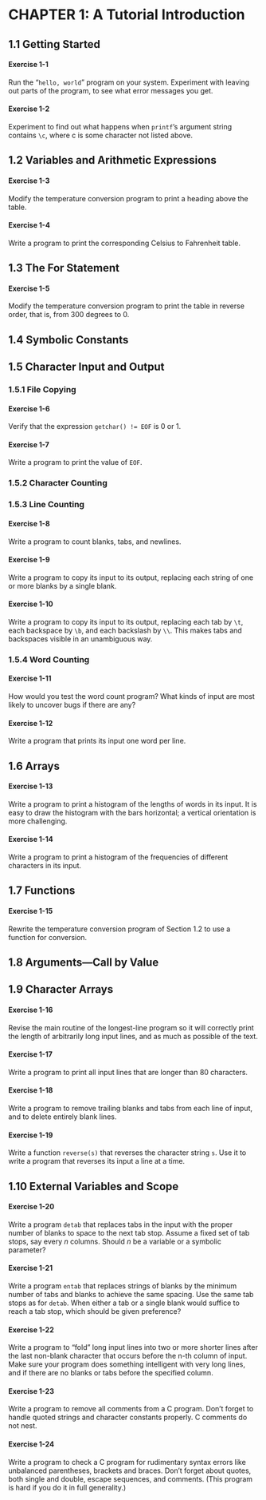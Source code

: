 # CHAPTER 1: A Tutorial Introduction

## 1.1 Getting Started

#### Exercise 1-1

Run the “`hello, world`” program on your system. Experiment with leaving out parts of the program, to see what error messages you get.

#### Exercise 1-2

Experiment to find out what happens when `printf`’s argument string contains `\c`, where c is some character not listed above.

## 1.2 Variables and Arithmetic Expressions

#### Exercise 1-3

Modify the temperature conversion program to print a heading above the table.

#### Exercise 1-4

Write a program to print the corresponding Celsius to Fahrenheit table.

## 1.3 The For Statement

#### Exercise 1-5

Modify the temperature conversion program to print the table in reverse order, that is, from 300 degrees to 0.

## 1.4 Symbolic Constants

## 1.5 Character Input and Output

### 1.5.1 File Copying

#### Exercise 1-6

Verify that the expression `getchar() != EOF` is 0 or 1.

#### Exercise 1-7

Write a program to print the value of `EOF`.

### 1.5.2 Character Counting

### 1.5.3 Line Counting

#### Exercise 1-8

Write a program to count blanks, tabs, and newlines.

#### Exercise 1-9

Write a program to copy its input to its output, replacing each string of one or more blanks by a single blank.

#### Exercise 1-10

Write a program to copy its input to its output, replacing each tab by `\t`, each backspace by `\b`, and each backslash by `\\`. This makes tabs and backspaces visible in an unambiguous way.

### 1.5.4 Word Counting

#### Exercise 1-11

How would you test the word count program? What kinds of input are most likely to uncover bugs if there are any?

#### Exercise 1-12

Write a program that prints its input one word per line.

## 1.6 Arrays

#### Exercise 1-13

Write a program to print a histogram of the lengths of words in its input. It is easy to draw the histogram with the bars horizontal; a vertical orientation is more challenging.

#### Exercise 1-14

Write a program to print a histogram of the frequencies of different characters in its input.

## 1.7 Functions

#### Exercise 1-15

Rewrite the temperature conversion program of Section 1.2 to use a function for conversion.

## 1.8 Arguments—Call by Value

## 1.9 Character Arrays

#### Exercise 1-16

Revise the main routine of the longest-line program so it will correctly print the length of arbitrarily long input lines, and as much as possible of the text.

#### Exercise 1-17

Write a program to print all input lines that are longer than 80 characters.

#### Exercise 1-18

Write a program to remove trailing blanks and tabs from each line of input, and to delete entirely blank lines.

#### Exercise 1-19

Write a function `reverse(s)` that reverses the character string `s`. Use it to write a program that reverses its input a line at a time.

## 1.10 External Variables and Scope

#### Exercise 1-20

Write a program `detab` that replaces tabs in the input with the proper number of blanks to space to the next tab stop. Assume a fixed set of tab stops, say every *n* columns. Should *n* be a variable or a symbolic parameter?

#### Exercise 1-21

Write a program `entab` that replaces strings of blanks by the minimum number of tabs and blanks to achieve the same spacing. Use the same tab stops as for `detab`. When either a tab or a single blank would suffice to reach a tab stop, which should be given preference?

#### Exercise 1-22

Write a program to “fold” long input lines into two or more shorter lines after the last non-blank character that occurs before the n-th column of input. Make sure your program does something intelligent with very long lines, and if there are no blanks or tabs before the specified column.

#### Exercise 1-23

Write a program to remove all comments from a C program. Don’t forget to handle quoted strings and character constants properly. C comments do not nest.

#### Exercise 1-24

Write a program to check a C program for rudimentary syntax errors like unbalanced parentheses, brackets and braces. Don’t forget about quotes, both single and double, escape sequences, and comments. (This program is hard if you do it in full generality.)
